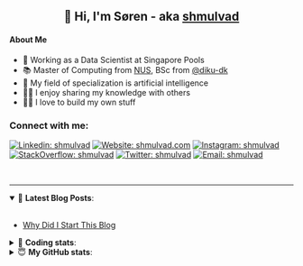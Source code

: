 <h2 align="center">
	👋 Hi, I'm Søren - aka <a href="https://shmulvad.com">shmulvad</a>
</h2>

#### About Me
- 🤖 Working as a Data Scientist at Singapore Pools
- 📚 Master of Computing from [NUS], BSc from [@diku-dk]
- 🧠 My field of specialization is artificial intelligence
- 👨‍🏫 I enjoy sharing my knowledge with others
- 👨‍💻 I love to build my own stuff

### Connect with me:

[![Linkedin: shmulvad](https://img.shields.io/badge/shmulvad-blue?style=flat&logo=Linkedin&logoColor=white)][linkedin]
[![Website: shmulvad.com](https://img.shields.io/badge/shmulvad.com-47CCCC?&style=flat&logo=Google-Chrome&logoColor=white)][website]
[![Instagram: shmulvad](https://img.shields.io/badge/-@shmulvad-purple?style=flat&logo=Instagram&logoColor=white)][instagram]
[![StackOverflow: shmulvad](https://img.shields.io/badge/shmulvad-FE7A16?style=flat&logo=stack-overflow&logoColor=white)][stackOverflow]
[![Twitter: shmulvad](https://img.shields.io/badge/@shmulvad-1ca0f1?style=flat&logo=twitter&logoColor=white)][twitter]
[![Email: shmulvad](https://img.shields.io/badge/shmulvad-D14836?style=flat&logo=gmail&logoColor=white)][mail]

<br />

---

<details open>
 <summary>📕 <b>Latest Blog Posts</b>: </summary>

<br>

<!-- BLOG-POST-LIST:START -->
- [Why Did I Start This Blog](https://shmulvad.com/blog/why-did-start-this-blog)
<!-- BLOG-POST-LIST:END -->

</details>

<!-- --- -->

<details>
 <summary>🤖 <b>Coding stats</b>: </summary>

<br>

NOTE: Doesn't track coding at work or work done in environments such as Jupyter Notebooks.

<!--START_SECTION:waka-->
**I'm a Night 🦉** 

```text
🌞 Morning    100 commits    ██░░░░░░░░░░░░░░░░░░░░░░░   10.05% 
🌆 Daytime    368 commits    █████████░░░░░░░░░░░░░░░░   36.98% 
🌃 Evening    363 commits    █████████░░░░░░░░░░░░░░░░   36.48% 
🌙 Night      164 commits    ████░░░░░░░░░░░░░░░░░░░░░   16.48%

```


📊 **This Week I Spent My Time On** 

```text
💬 Programming Languages: 
Python                   7 hrs 28 mins       ██████████████████░░░░░░░   71.79% 
HTML                     1 hr 31 mins        ███░░░░░░░░░░░░░░░░░░░░░░   14.66% 
Other                    58 mins             ██░░░░░░░░░░░░░░░░░░░░░░░   9.44% 
SQL                      10 mins             ░░░░░░░░░░░░░░░░░░░░░░░░░   1.69% 
CSS                      10 mins             ░░░░░░░░░░░░░░░░░░░░░░░░░   1.64%

🔥 Editors: 
VS Code                  9 hrs 25 mins       ██████████████████████░░░   90.5% 
Zsh                      58 mins             ██░░░░░░░░░░░░░░░░░░░░░░░   9.44% 
Sublime Text             0 secs              ░░░░░░░░░░░░░░░░░░░░░░░░░   0.06%

🐱‍💻 Projects: 
company-scrapers         5 hrs 14 mins       ████████████░░░░░░░░░░░░░   50.39% 
overvaagning-admin       2 hrs 54 mins       ███████░░░░░░░░░░░░░░░░░░   27.94% 
overvaagning-sender      1 hr 42 mins        ████░░░░░░░░░░░░░░░░░░░░░   16.46% 
Terminal                 22 mins             █░░░░░░░░░░░░░░░░░░░░░░░░   3.59% 
Unknown Project          10 mins             ░░░░░░░░░░░░░░░░░░░░░░░░░   1.62%

```


 Last Updated on 04/02/2022 18:39:56 UTC
<!--END_SECTION:waka-->

</details>

<!-- --- -->

<details>
 <summary>😇 <b>My GitHub stats</b>: </summary>

<br>

<img align="left" alt="shmulvad's Github Stats" src="https://github-readme-stats.vercel.app/api?username=shmulvad&show_icons=true&hide_border=true" />

</details>



[website]: https://shmulvad.com
[twitter]: https://twitter.com/shmulvad
[linkedin]: https://linkedin.com/in/shmulvad
[instagram]: https://instagram.com/shmulvad
[stackOverflow]: https://stackoverflow.com/users/9248793/shmulvad
[mail]: mailto:shmulvad@gmail.com
[@diku-dk]: https://github.com/diku-dk
[github]: https://github.com/shmulvad
[NUS]: https://www.nus.edu.sg
